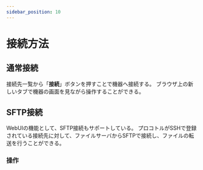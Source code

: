 ```yaml
---
sidebar_position: 10
---
```

# 接続方法

## 通常接続

接続先一覧から「**接続**」ボタンを押すことで機器へ接続する。
ブラウザ上の新しいタブで機器の画面を見ながら操作することができる。

## SFTP接続

WebUIの機能として、SFTP接続もサポートしている。
プロコトルがSSHで登録されている接続先に対して、ファイルサーバからSFTPで接続し、ファイルの転送を行うことができる。

### 操作